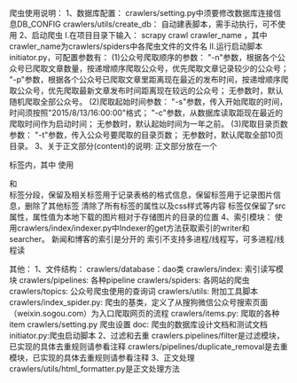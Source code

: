 爬虫使用说明：
1、数据库配置：
	crawlers/setting.py中须要修改数据库连接信息DB_CONFIG
	crawlers/utils/create_db： 自动建表脚本，需手动执行，可不使用
2、启动爬虫
	I.在项目目录下输入： scrapy crawl crawler_name ，其中crawler_name为crawlers/spiders中各爬虫文件的文件名
	II.运行启动脚本initiator.py，可配置参数有：
		(1)公众号爬取顺序的参数：
			"-n"参数，根据各个公众号已爬取文章数量，按递增顺序爬取公众号，优先爬取文章记录较少的公众号；
			"-p"参数，根据各个公众号已爬取文章里距离现在最近的发布时间，按递增顺序爬取公众号，优先爬取最新文章发布时间距离现在较远的公众号；
			无参数时，默认随机爬取全部公众号。
		(2)爬取起始时间参数：
			"-s"参数，传入开始爬取的时间，时间须按照"2015/8/13/16:00:00"格式；
			"-c"参数，从数据库读取距现在最近的爬取时间作为启动时间；
			无参数时，默认起始时间为一年之前。
		(3)爬取目录页数参数：
			"-t"参数，传入公众号要爬取的目录页数；
			无参数时，默认爬取全部10页目录。
3、关于正文部分(content)的说明:
	正文部分放在一个<div></div>标签内，其中
	使用<p></p>和<br>标签分段，保留<table>及相关标签用于记录表格的格式信息，保留<img>标签用于记录图片信息，删除了其他标签
	清除了所有标签的属性以及css样式等内容
	<img>标签仅保留了src属性，属性值为本地下载的图片相对于存储图片的目录的位置
4、索引模块：
	使用crawlers/index/indexer.py中Indexer的get方法获取索引的writer和searcher。
	新闻和博客的索引是分开的
	索引不支持多进程/线程写，可多进程/线程读

其他：
1、文件结构：
	crawlers/database：dao类
	crawlers/index: 索引读写模块
    crawlers/pipelines: 各种pipeline
    crawlers/spiders: 各网站的爬虫
    crawlers/topics: 公众号爬虫使用的查询词
    crawlers/utils: 附加工具脚本
    crawlers/index_spider.py: 爬虫的基类，定义了从搜狗微信公众号搜索页面（weixin.sogou.com）为入口爬取网页的流程
    crawlers/items.py: 爬取的各种item
    crawlers/setting.py 爬虫设置
    doc: 爬虫的数据库设计文档和测试文档
    initiator.py:爬虫启动脚本
2、过滤和去重
	crawlers.pipelines/filter是过滤模块，已实现的具体去重规则请参看注释
	crawlers/pipelines/duplicate_removal是去重模块，已实现的具体去重规则请参看注释
3、正文处理
	crawlers/utils/html_formatter.py是正文处理方法